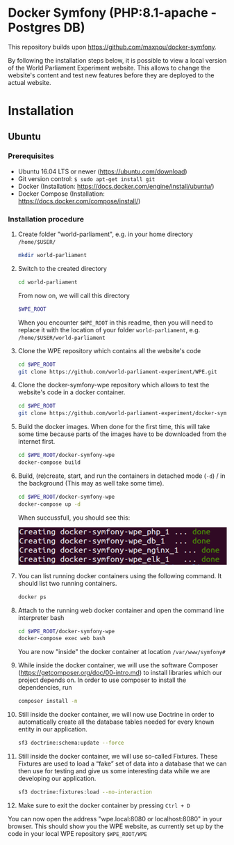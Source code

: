 # Docker Symfony (PHP:8.1-apache - Postgres DB)

This repository builds upon https://github.com/maxpou/docker-symfony.

By following the installation steps below, it is possible to view a local version of the World Parliament Experiment website. This allows to change the website's content and test new features before they are deployed to the actual website.

# Installation

## Ubuntu

### Prerequisites
- Ubuntu 16.04 LTS or newer (https://ubuntu.com/download)
- Git version control: `$ sudo apt-get install git`
- Docker (Installation: https://docs.docker.com/engine/install/ubuntu/)
- Docker Compose (Installation: https://docs.docker.com/compose/install/)

### Installation procedure
1. Create folder "world-parliament", e.g. in your home directory `/home/$USER/`
    ```bash
    mkdir world-parliament
    ```

2. Switch to the created directory
    ```bash
    cd world-parliament
    ```
    From now on, we will call this directory
    ```bash
    $WPE_ROOT
    ```
    
    When you encounter `$WPE_ROOT` in this readme, then you will need to replace it with the location of your folder `world-parliament`, e.g. `/home/$USER/world-parliament`

3. Clone the WPE repository which contains all the website's code
    ```bash
    cd $WPE_ROOT
    git clone https://github.com/world-parliament-experiment/WPE.git
    ```

4. Clone the docker-symfony-wpe repository which allows to test the website's code in a docker container.
    ```bash
    cd $WPE_ROOT
    git clone https://github.com/world-parliament-experiment/docker-symfony-wpe.git
    ```

5. Build the docker images. When done for the first time, this will take some time because parts of the images have to be downloaded from the internet first.
    ```bash
    cd $WPE_ROOT/docker-symfony-wpe
    docker-compose build
    ```

6. Build, (re)create, start, and run the containers in detached mode (`-d`) / in the background (This may as well take some time).
    ```bash
    cd $WPE_ROOT/docker-symfony-wpe
    docker-compose up -d
    ```
    When succussfull, you should see this:

    ![docker-compose up -d successfull](doc/docker-compose_up-d_successfull.png)

7. You can list running docker containers using the following command. It should list two running containers.
    ```bash
    docker ps
    ```

9. Attach to the running web docker container and open the command line interpreter bash
    ```bash
    cd $WPE_ROOT/docker-symfony-wpe
    docker-compose exec web bash
    ```

    You are now "inside" the docker container at location `/var/www/symfony# `

10. While inside the docker container, we will use the software Composer (https://getcomposer.org/doc/00-intro.md) to install libraries which our project depends on. In order to use composer to install the dependencies, run
    ```bash
    composer install -n
    ```
    
11. Still inside the docker container, we will now use Doctrine in order to automatically create all the database tables needed for every known entity in our application.
    ```bash
    sf3 doctrine:schema:update --force
    ```

12. Still inside the docker container, we will use so-called Fixtures. These Fixtures are used to load a “fake” set of data into a database that we can then use for testing and give us some interesting data while we are developing our application.
    ```bash
    sf3 doctrine:fixtures:load --no-interaction
    ```
    
13. Make sure to exit the docker container by pressing `Ctrl + D`

You can now open the address "wpe.local:8080 or localhost:8080" in your browser. This should show you the WPE website, as currently set up by the code in your local WPE repository `$WPE_ROOT/WPE`
